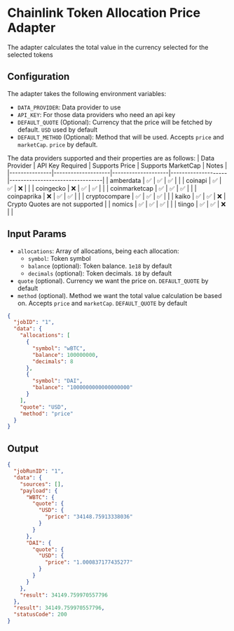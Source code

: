 # Chainlink Token Allocation Price Adapter

The adapter calculates the total value in the currency selected for the selected tokens

## Configuration

The adapter takes the following environment variables:

- `DATA_PROVIDER`: Data provider to use
- `API_KEY`: For those data providers who need an api key
- `DEFAULT_QUOTE` (Optional): Currency that the price will be fetched by default. `USD` used by default
- `DEFAULT_METHOD` (Optional): Method that will be used. Accepts `price` and `marketCap`. `price` by default.

The data providers supported and their properties are as follows:
| Data Provider | API Key Required   | Supports Price     | Supports MarketCap | Notes                           |
|---------------|--------------------|--------------------|--------------------|---------------------------------|
| amberdata     | :white_check_mark: | :white_check_mark: | :white_check_mark: |                                 |
| coinapi       | :white_check_mark: | :white_check_mark: | :x:                |                                 |
| coingecko     | :x:                | :white_check_mark: | :white_check_mark: |                                 |
| coinmarketcap | :white_check_mark: | :white_check_mark: | :white_check_mark: |                                 |
| coinpaprika   | :x:                | :white_check_mark: | :white_check_mark: |                                 |
| cryptocompare | :white_check_mark: | :white_check_mark: | :white_check_mark: |                                 |
| kaiko         | :white_check_mark: | :white_check_mark: | :x:                | Crypto Quotes are not supported |
| nomics        | :white_check_mark: | :white_check_mark: | :white_check_mark: |                                 |
| tiingo        | :white_check_mark: | :white_check_mark: | :x:                |                                 |

## Input Params

- `allocations`: Array of allocations, being each allocation:
  - `symbol`: Token symbol
  - `balance` (optional): Token balance. `1e18` by default
  - `decimals` (optional): Token decimals. `18` by default
- `quote` (optional). Currency we want the price on. `DEFAULT_QUOTE` by default
- `method` (optional). Method we want the total value calculation be based on. Accepts `price` and `marketCap`. `DEFAULT_QUOTE` by default

```json
{
  "jobID": "1",
  "data": {
    "allocations": [
      {
        "symbol": "wBTC",
        "balance": 100000000,
        "decimals": 8
      },
      {
        "symbol": "DAI",
        "balance": "1000000000000000000"
      }
    ],
    "quote": "USD",
    "method": "price"
  }
}
```

## Output

```json
{
  "jobRunID": "1",
  "data": {
    "sources": [],
    "payload": {
      "WBTC": {
        "quote": {
          "USD": {
            "price": "34148.75913338036"
          }
        }
      },
      "DAI": {
        "quote": {
          "USD": {
            "price": "1.000837177435277"
          }
        }
      }
    },
    "result": 34149.759970557796
  },
  "result": 34149.759970557796,
  "statusCode": 200
}
```

